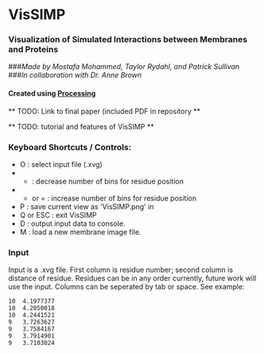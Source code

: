 # VisSIMP
### Visualization of Simulated Interactions between Membranes and Proteins
###*Made by Mostafa Mohammed, Taylor Rydahl, and Patrick Sullivan*
###*In collaboration with Dr. Anne Brown*
#### Created using [Processing](https://processing.org/)

** TODO: Link to final paper (included PDF in repository **

** TODO: tutorial and features of VisSIMP **

### Keyboard Shortcuts / Controls:
* O : select input file (.xvg)
* - : decrease number of bins for residue position
* + or = : increase number of bins for residue position
* P : save current view as 'VisSIMP.png' in
* Q or ESC : exit VisSIMP
* D : output input data to console.  
* M : load a new membrane image file.


### Input 
Input is a .xvg file. First column is residue number; second column is distance of residue.  Residues can be in any order currently, future work will use the input.  Columns can be seperated by tab or space.  See example:
````
10	4.1977377
10	4.2050018
10	4.2441521
9	3.7263627
9	3.7584167
9	3.7914901
9	3.7103024
````

